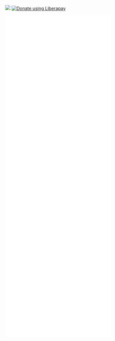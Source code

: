 <img src="https://img.shields.io/liberapay/receives/FSCorrupt.svg?logo=liberapay"><script src="https://liberapay.com/FSCorrupt/widgets/button.js"></script>
<noscript><a href="https://liberapay.com/FSCorrupt/donate"><img alt="Donate using Liberapay" src="https://liberapay.com/assets/widgets/donate.svg"></a></noscript>

![metrics](./github-metrics.svg)
